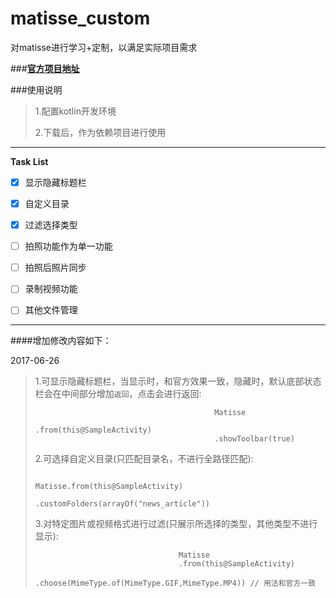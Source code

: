# matisse_custom
对matisse进行学习+定制，以满足实际项目需求

###[**官方项目地址**](https://github.com/zhihu/Matisse) 

###使用说明
> 1.配置kotlin开发环境
>
> 2.下载后，作为依赖项目进行使用

---



**Task List**

- [x] 显示隐藏标题栏

- [x] 自定义目录

- [x] 过滤选择类型

- [ ] 拍照功能作为单一功能

- [ ] 拍照后照片同步

- [ ] 录制视频功能

- [ ] 其他文件管理


------

  


####增加修改内容如下：

2017-06-26

> 1.可显示隐藏标题栏，当显示时，和官方效果一致，隐藏时，默认底部状态栏会在中间部分增加`返回`，点击会进行返回:
>
>                                             Matisse
>                                             .from(this@SampleActivity)
>                                             .showToolbar(true)
> 2.可选择自定义目录(只匹配目录名，不进行全路径匹配):
>
>                                         Matisse.from(this@SampleActivity)
>                                         .customFolders(arrayOf("news_article"))
> 3.对特定图片或视频格式进行过滤(只展示所选择的类型，其他类型不进行显示):
>
>                                     Matisse
>                                     .from(this@SampleActivity)
>                                     .choose(MimeType.of(MimeType.GIF,MimeType.MP4)) // 用法和官方一致
>
